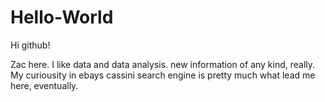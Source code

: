 # Hello-World

Hi github!

Zac here. I like data and data analysis. new information of any kind, really.
My curiousity in ebays cassini search engine is pretty much what lead me here, eventually.

